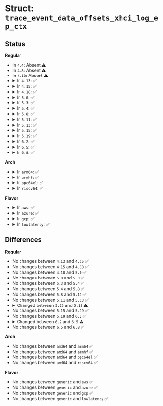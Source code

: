 # Struct: <code>trace_event_data_offsets_xhci_log_ep_ctx</code>

## Status
<b>Regular</b>
<ul>
<li>
In <code>4.4</code>: Absent ⚠️
</li>
<li>
In <code>4.8</code>: Absent ⚠️
</li>
<li>
In <code>4.10</code>: Absent ⚠️
</li>
<li>
<details>
<summary>In <code>4.13</code>: ✅</summary>

```c
struct trace_event_data_offsets_xhci_log_ep_ctx {
};
```
</details>
</li>
<li>
<details>
<summary>In <code>4.15</code>: ✅</summary>

```c
struct trace_event_data_offsets_xhci_log_ep_ctx {
};
```
</details>
</li>
<li>
<details>
<summary>In <code>4.18</code>: ✅</summary>

```c
struct trace_event_data_offsets_xhci_log_ep_ctx {
};
```
</details>
</li>
<li>
<details>
<summary>In <code>5.0</code>: ✅</summary>

```c
struct trace_event_data_offsets_xhci_log_ep_ctx {
};
```
</details>
</li>
<li>
<details>
<summary>In <code>5.3</code>: ✅</summary>

```c
struct trace_event_data_offsets_xhci_log_ep_ctx {
};
```
</details>
</li>
<li>
<details>
<summary>In <code>5.4</code>: ✅</summary>

```c
struct trace_event_data_offsets_xhci_log_ep_ctx {
};
```
</details>
</li>
<li>
<details>
<summary>In <code>5.8</code>: ✅</summary>

```c
struct trace_event_data_offsets_xhci_log_ep_ctx {
};
```
</details>
</li>
<li>
<details>
<summary>In <code>5.11</code>: ✅</summary>

```c
struct trace_event_data_offsets_xhci_log_ep_ctx {
};
```
</details>
</li>
<li>
<details>
<summary>In <code>5.13</code>: ✅</summary>

```c
struct trace_event_data_offsets_xhci_log_ep_ctx {
};
```
</details>
</li>
<li>
<details>
<summary>In <code>5.15</code>: ✅</summary>

```c
struct trace_event_data_offsets_xhci_log_ep_ctx {
    u32 str;
};
```
</details>
</li>
<li>
<details>
<summary>In <code>5.19</code>: ✅</summary>

```c
struct trace_event_data_offsets_xhci_log_ep_ctx {
    u32 str;
};
```
</details>
</li>
<li>
<details>
<summary>In <code>6.2</code>: ✅</summary>

```c
struct trace_event_data_offsets_xhci_log_ep_ctx {
    u32 str;
};
```
</details>
</li>
<li>
<details>
<summary>In <code>6.5</code>: ✅</summary>

```c
struct trace_event_data_offsets_xhci_log_ep_ctx {
};
```
</details>
</li>
<li>
<details>
<summary>In <code>6.8</code>: ✅</summary>

```c
struct trace_event_data_offsets_xhci_log_ep_ctx {
};
```
</details>
</li>
</ul>
<b>Arch</b>
<ul>
<li>
<details>
<summary>In <code>arm64</code>: ✅</summary>

```c
struct trace_event_data_offsets_xhci_log_ep_ctx {
};
```
</details>
</li>
<li>
<details>
<summary>In <code>armhf</code>: ✅</summary>

```c
struct trace_event_data_offsets_xhci_log_ep_ctx {
};
```
</details>
</li>
<li>
<details>
<summary>In <code>ppc64el</code>: ✅</summary>

```c
struct trace_event_data_offsets_xhci_log_ep_ctx {
};
```
</details>
</li>
<li>
<details>
<summary>In <code>riscv64</code>: ✅</summary>

```c
struct trace_event_data_offsets_xhci_log_ep_ctx {
};
```
</details>
</li>
</ul>
<b>Flavor</b>
<ul>
<li>
<details>
<summary>In <code>aws</code>: ✅</summary>

```c
struct trace_event_data_offsets_xhci_log_ep_ctx {
};
```
</details>
</li>
<li>
<details>
<summary>In <code>azure</code>: ✅</summary>

```c
struct trace_event_data_offsets_xhci_log_ep_ctx {
};
```
</details>
</li>
<li>
<details>
<summary>In <code>gcp</code>: ✅</summary>

```c
struct trace_event_data_offsets_xhci_log_ep_ctx {
};
```
</details>
</li>
<li>
<details>
<summary>In <code>lowlatency</code>: ✅</summary>

```c
struct trace_event_data_offsets_xhci_log_ep_ctx {
};
```
</details>
</li>
</ul>

## Differences
<b>Regular</b>
<ul>
<li>
No changes between <code>4.13</code> and <code>4.15</code> ✅
</li>
<li>
No changes between <code>4.15</code> and <code>4.18</code> ✅
</li>
<li>
No changes between <code>4.18</code> and <code>5.0</code> ✅
</li>
<li>
No changes between <code>5.0</code> and <code>5.3</code> ✅
</li>
<li>
No changes between <code>5.3</code> and <code>5.4</code> ✅
</li>
<li>
No changes between <code>5.4</code> and <code>5.8</code> ✅
</li>
<li>
No changes between <code>5.8</code> and <code>5.11</code> ✅
</li>
<li>
No changes between <code>5.11</code> and <code>5.13</code> ✅
</li>
<li>
<details>
<summary>Changed between <code>5.13</code> and <code>5.15</code> ⚠️</summary>
<ul>
<li>
<b>Field added. </b>
<code>u32 str</code>
</li>
</ul>
</details>
</li>
<li>
No changes between <code>5.15</code> and <code>5.19</code> ✅
</li>
<li>
No changes between <code>5.19</code> and <code>6.2</code> ✅
</li>
<li>
<details>
<summary>Changed between <code>6.2</code> and <code>6.5</code> ⚠️</summary>
<ul>
<li>
<b>Field removed. </b>
<code>u32 str</code>
</li>
</ul>
</details>
</li>
<li>
No changes between <code>6.5</code> and <code>6.8</code> ✅
</li>
</ul>
<b>Arch</b>
<ul>
<li>
No changes between <code>amd64</code> and <code>arm64</code> ✅
</li>
<li>
No changes between <code>amd64</code> and <code>armhf</code> ✅
</li>
<li>
No changes between <code>amd64</code> and <code>ppc64el</code> ✅
</li>
<li>
No changes between <code>amd64</code> and <code>riscv64</code> ✅
</li>
</ul>
<b>Flavor</b>
<ul>
<li>
No changes between <code>generic</code> and <code>aws</code> ✅
</li>
<li>
No changes between <code>generic</code> and <code>azure</code> ✅
</li>
<li>
No changes between <code>generic</code> and <code>gcp</code> ✅
</li>
<li>
No changes between <code>generic</code> and <code>lowlatency</code> ✅
</li>
</ul>
